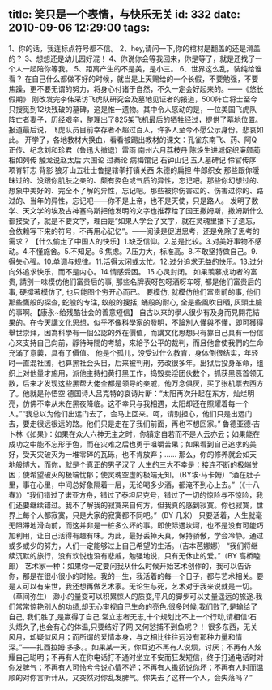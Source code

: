 title: 笑只是一个表情，与快乐无关
id: 332
date: 2010-09-06 12:29:00
tags:
---

 1、你的话，我连标点符号都不信。
        2、hey,请问一下,你的棺材是翻盖的还是滑盖的？
        3、想想还是幼儿园好混！
        4、你说你会等我回来，你是等了，就是还找了一个人一起陪你等我。
        5、距离产生的不是美，是小三。
        6、世界这么乱，装纯给谁看？
        在自己什么都做不好的时候，就当是上天赐给的一个长假，不要勉强，不要焦躁，更不要无谓的努力，将身心付诸于自然，不久一定会好起来的。——《悠长假期》
        刚改发完李伟采访飞虎队研究会及墓地见证者的报道，500阵亡将士至今只搜觅到12块残破的墓碑，这是惟一遗物。其中令人感动的是，一位美国飞虎队阵亡者妻子，历经艰辛，整理出了825架飞机最后的牺牲经过，提供了墓地位置。报道最后说，飞虎队员目前幸存者不超过百人，许多人至今不愿公示身份。悲哀如此。
        开学了，各地教材大换血，看看被踢出教材的课文：孔雀东南飞、药、阿Q正传、纪念刘和珍君（鲁迅大撤退）雷雨 南州六月荔枝丹 陈焕生进城促织廉颇蔺相如列传 触龙说赵太后 六国论 过秦论 病梅馆记 石钟山记 五人墓碑记 伶官传序 项脊轩志 背影 狼牙山五壮士鲁提辖拳打镇关西 朱德的扁担 牛郎织女
       那些跟你暧昧过的、没跟你肌肤之亲的、颇有姿色或气质的异性，忘记吧。那些你幻想过的、想象中美好的、完全不了解的异性，忘记吧。那些被你伤害过的、伤害过你的、路过的、当年的异性，忘记吧——你不是上帝，也不是天使，只是路人。
        发明了数学、天文学的埃及古神塞乌斯把他发明的文字也推荐给了国王撒姆斯，撒姆斯什么都接受了，就是不要文字，理由是“如果人学会了文字，就在灵魂里播下了遗忘，会依赖写下来的符号，不再用心记忆”。——阅读是促进思考，还是免除了思考的需求？
       【什么偷走了中国人的快乐】1.缺乏信仰。2.总是比较。3.对美好事物不感动。4.不懂施舍。5.不知足。6.焦虑。7.压力大，标准高。8.不敢坚持做自己。9.得失心强。10.单调与规律。11.活得太闲或太忙。12.过分追求无益的快乐。13.过分向外追求快乐，而不是内心。14.情感受困。 15.心灵封闭。
         如果羡慕成功者的富贵, 請別一味模仿他们富贵后的事, 那些名牌表呀包呀酒呀车呀, 都是他们富贵后的事, 硬撐著模仿了, 也只能图个穷开心而已。 要模仿, 就模仿他们富贵前的事, 他们那些鷹般的探查, 蛇般的专注, 蚁般的搜括, 蛹般的耐心, 全是些風吹日晒, 灰頭土臉的事啊。【康永~给残酷社会的善意短信】
         自古以來的學人很少有及身而見開花結果的。在今天講文化思想，似乎不像科學家的發明，不論別人懂與不懂，即可獲得舉世崇拜，因為科學有一個公認的外在價值，而講文化思想只有靠自己具有一份信心來支持自己向前，靜待時間的考驗，來給予公平的裁判，而且他會使我們的生命充滿了意義，具有了價值。
        他是个孤儿，没受过什么教育，身体倒很结实，年轻时一直混社团，也算黑社会头目，后来被判刑，劳改很多年。出狱后投身革命，组织上对他量才施用，派他主持扫黄打黑工作，捣毁卖淫团伙数个，抓获黑恶首领无数，后来才发现这些黑帮大佬全都是领导的亲戚，他万念俱灰，买了张机票去西方了。他就是孙悟空
        德国诗人吕克特的哀诗片断：“太阳再次升起在东方，灿烂明亮，仿佛不幸从未在黑夜降临。这不幸只与我相遇，太阳却还在照耀着每一个人。”“我总以为他们出远门去了，会马上回来。呵，请别担心，他们只是出远门去，要走很远很远的路。他们只是走在了我们前面，再也不想回家。”
        鲁德亚德·吉卜林《如果》：如果在众人六神无主之时，你镇定自若而不是人云亦云；如果能在成功之中能不忘形于色，而在灾难之后也勇于咀嚼苦果；如果看到自己追求的美好，受天灾破灭为一堆零碎的瓦砾，也不肯放弃；…… 那么，你的修养就会如天地般博大，而你，就是个真正的男子汉了
        人生的三大不幸是：接连不断的极端贫困；使希望破灭的极端忧郁；使灵魂空虚的极端无知。（BY埃·马卡姆）“酒在肚子里，事在心里，中间总好象隔着一层，无论喝多少酒，都淹不到心上去。”（《十八春》）“我们错过了诺亚方舟，错过了泰坦尼克号，错过了一切的惊险与不惊险，我们还要继续错过。我不了解我的寂寞来自何方，但我真的感到寂寞。你也寂寞，世界上每个人都寂寞，只是大家的寂寞都不同吧。”（BY 几米）
       只要活着，人生就毫无阻滞地滑向前，而这并非是一桩多么坏的事。即使际遇坎坷，也不是没有可能巧加利用，让自己活得有趣有味。为此，最好丢掉天真，保持骄傲，学会冷静。通过或多或少的努力，人们一定能够过上自己希望的生活。（吉本芭娜娜）
     “我们将继续沉默的旅行，没有欢悦也没有悲戚，勉强地说，只有无休止的爱。”（BY 高桥睦郎）
       艺术家一种：如果你一定要问我从什么时候开始艺术创作的，我可以告诉你，那是在很小很小的时候。我的一生，我活着的每一个日子，都与艺术相关。要是人可以有来世，我还想再做艺术家。无论生与死，艺术对于我来说就是一切。（草间弥生）
       渺小的量变可以积累惊人的质变,平凡的脚步可以丈量遥远的旅途.我们常常惊艳别人的功绩,却无心审视自己生命的亮色.很多时候,我们败了,是输给了自己, 我们胜了,是赢得了自己.常立志者无志,十个规划比不上一个行动,请相信:石头焐久了,也会有心的体温,只要结好了网,又何愁捕不到鱼呢？！
      很多东西，无关风月，却疑似风月；而所谓的爱情本身，与之相比往往远没有那种力量和情深。”——扎西拉姆·多多。。如果某一天，你耳边不再有人说烦，讨厌；不再有人炫耀自己聪明；不再有人在你电话打不通时坐立不安而狂发短信，终于打通电话时对你发脾气；不再有人可怜兮兮说心情不好；不再有人撒娇说你坏；不再有人时而温顺的对你言听计从，又突然对你乱发脾气。你失去了这样一个人，会失落吗？” 